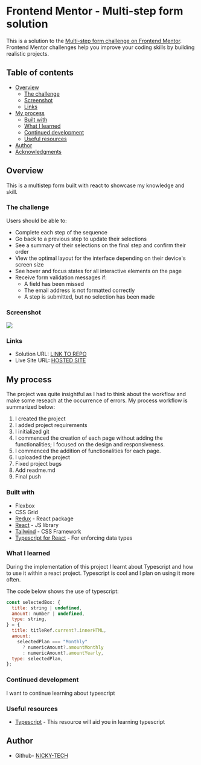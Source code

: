 # Frontend Mentor - Multi-step form solution

This is a solution to the [Multi-step form challenge on Frontend Mentor](https://www.frontendmentor.io/challenges/multistep-form-YVAnSdqQBJ). Frontend Mentor challenges help you improve your coding skills by building realistic projects.

## Table of contents

- [Overview](#overview)
  - [The challenge](#the-challenge)
  - [Screenshot](#screenshot)
  - [Links](#links)
- [My process](#my-process)
  - [Built with](#built-with)
  - [What I learned](#what-i-learned)
  - [Continued development](#continued-development)
  - [Useful resources](#useful-resources)
- [Author](#author)
- [Acknowledgments](#acknowledgments)

## Overview

This is a multistep form built with react to showcase my knowledge and skill.

### The challenge

Users should be able to:

- Complete each step of the sequence
- Go back to a previous step to update their selections
- See a summary of their selections on the final step and confirm their order
- View the optimal layout for the interface depending on their device's screen size
- See hover and focus states for all interactive elements on the page
- Receive form validation messages if:
  - A field has been missed
  - The email address is not formatted correctly
  - A step is submitted, but no selection has been made

### Screenshot

![](./screenshot.jpg)

### Links

- Solution URL: [LINK TO REPO](https://github.com/NICKY-TECH/MULTI-FORM)
- Live Site URL: [HOSTED SITE](https://multi-form-orpin.vercel.app/)

## My process

The project was quite insightful as I had to think about the workflow and make some reseach at the occurrence of errors.
My process workflow is summarized below:

1. I created the project
2. I added project requirements
3. I initialized git
4. I commenced the creation of each page without adding the functionalities; I focused on the design and responsiveness.
5. I commenced the addition of functionalities for each page.
6. I uploaded the project
7. Fixed project bugs
8. Add readme.md
9. Final push

### Built with

- Flexbox
- CSS Grid
- [Redux](https://redux.js.org/) - React package
- [React](https://reactjs.org/) - JS library
- [Tailwind](https://tailwindcss.com/docs/installation) - CSS Framework
- [Typescript for React](https://react.dev/learn/typescript) - For enforcing data types

### What I learned

During the implementation of this project I learnt about Typescript and how to use it within a react project. Typescript is cool and I plan on using it more often.

The code below shows the use of typescript:

```js
const selectedBox: {
  title: string | undefined,
  amount: number | undefined,
  type: string,
} = {
  title: titleRef.current?.innerHTML,
  amount:
    selectedPlan === "Monthly"
      ? numericAmount?.amountMonthly
      : numericAmount?.amountYearly,
  type: selectedPlan,
};
```

### Continued development

I want to continue learning about typescript

### Useful resources

- [Typescript](https://www.w3schools.com/typescript/) - This resource will aid you in learning typescript

## Author

- Github- [NICKY-TECH](https://github.com/NICKY-TECH)
